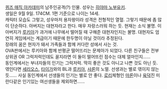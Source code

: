 [퀴즈 매직 아카데미](%ED%80%B4%EC%A6%88%20%EB%A7%A4%EC%A7%81%20%EC%95%84%EC%B9%B4%EB%8D%B0%EB%AF%B8.md)의 남주인공격(?) 인물. 성우는 [히야마 노부유키](%ED%9E%88%EC%95%BC%EB%A7%88%20%EB%85%B8%EB%B6%80%EC%9C%A0%ED%82%A4.md).  
생일은 9월 9일. 174CM. 1편 기준으로 나이는 14세.  
캐릭터 모습도 그렇고, 성우마저 용자왕이라 성격은 전형적인 열혈. 그렇기 때문에 좀 많이 단순하다. 아버지는 대현자라고 한다. 매우
자랑스러워 하는 듯. 현재는 소식 불명. 이 아버지가 [루키아](%EB%A3%A8%ED%82%A4%EC%95%84.md)가 과거에
나무에서 떨어질 때 구해준 대현자인지는 불명. 대현자도 엄연히 게임에서는 계급이기 때문에 한두명이 아닐 것이라 추정된다.  
장래의 꿈은 현자가 돼서 가족들과 함께 커다란 성에서 사는 것.  
OVA판에서는 루키아와 함께 반평균 떨어뜨리는 문제아가 되었다. 다른 친구들은 전부 상위권 OR 그럭저럭인데도 꼴지라면 이 둘이 떨어뜨린
점수는 대체 얼마인지......  
동인계에서는 부녀자들의 인기는 그럭저럭. 딱히 좋은 것도 아니고 나쁜 것도 아닌 듯. 엮인다면
[세리오스](%EC%84%B8%EB%A6%AC%EC%98%A4%EC%8A%A4.md),
[타이가](%ED%83%80%EC%9D%B4%EA%B0%80.md)와의 BL과
[루키아](%EB%A3%A8%ED%82%A4%EC%95%84.md), [샤론](%EC%83%A4%EB%A1%A0.md)의 노멀.
선생과는 별로 엮이지 않는 듯...... 사실 동인계에서 선생들의 인기는 별로 안 좋다.
[로리](%EB%A1%9C%EB%A6%AC.md)체형인 [마론](%EB%A7%88%EB%A1%A0.md)이나
[육덕](%EC%9C%A1%EB%8D%95.md)진 미란다같은 인기있는 여선생들을 제외하면......

